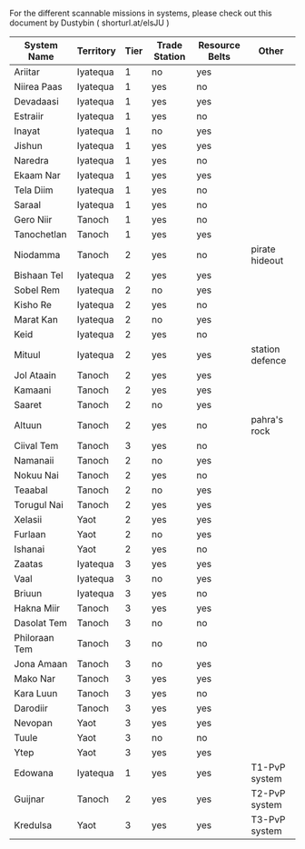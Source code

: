 For the different scannable missions in systems, please check out this document by Dustybin ( shorturl.at/elsJU )

| System Name   | Territory | Tier | Trade Station | Resource Belts | Other           |
|-|-|-|-|-|-|
| Ariitar       | Iyatequa  | 1    | no            | yes            |                 |
| Niirea Paas   | Iyatequa  | 1    | yes           | no             |                 |
| Devadaasi     | Iyatequa  | 1    | yes           | yes            |                 |
| Estraiir      | Iyatequa  | 1    | yes           | no             |                 |
| Inayat        | Iyatequa  | 1    | no            | yes            |                 |
| Jishun        | Iyatequa  | 1    | yes           | yes            |                 |
| Naredra       | Iyatequa  | 1    | yes           | no             |                 |
| Ekaam Nar     | Iyatequa  | 1    | yes           | yes            |                 |
| Tela Diim     | Iyatequa  | 1    | yes           | no             |                 |
| Saraal        | Iyatequa  | 1    | yes           | no             |                 |
| Gero Niir     | Tanoch    | 1    | yes           | no             |                 |
| Tanochetlan   | Tanoch    | 1    | yes           | yes            |                 |
| Niodamma      | Tanoch    | 2    | yes           | no             | pirate hideout  |
| Bishaan Tel   | Iyatequa  | 2    | yes           | yes            |                 |
| Sobel Rem     | Iyatequa  | 2    | no            | yes            |                 |
| Kisho Re      | Iyatequa  | 2    | yes           | no             |                 |
| Marat Kan     | Iyatequa  | 2    | no            | yes            |                 |
| Keid          | Iyatequa  | 2    | yes           | no             |                 |
| Mituul        | Iyatequa  | 2    | yes           | yes            | station defence |
| Jol Ataain    | Tanoch    | 2    | yes           | yes            |                 |
| Kamaani       | Tanoch    | 2    | yes           | yes            |                 |
| Saaret        | Tanoch    | 2    | no            | yes            |                 |
| Altuun        | Tanoch    | 2    | yes           | no             | pahra's rock    |
| Ciival Tem    | Tanoch    | 3    | yes           | no             |                 |
| Namanaii      | Tanoch    | 2    | no            | yes            |                 |
| Nokuu Nai     | Tanoch    | 2    | yes           | no             |                 |
| Teaabal       | Tanoch    | 2    | no            | yes            |                 |
| Torugul Nai   | Tanoch    | 2    | yes           | yes            |                 |
| Xelasii       | Yaot      | 2    | yes           | yes            |                 |
| Furlaan       | Yaot      | 2    | no            | yes            |                 |
| Ishanai       | Yaot      | 2    | yes           | no             |                 |
| Zaatas        | Iyatequa  | 3    | yes           | yes            |                 |
| Vaal          | Iyatequa  | 3    | no            | yes            |                 |
| Briuun        | Iyatequa  | 3    | yes           | no             |                 |
| Hakna Miir    | Tanoch    | 3    | yes           | yes            |                 |
| Dasolat Tem   | Tanoch    | 3    | no            | no             |                 |
| Philoraan Tem | Tanoch    | 3    | no            | no             |                 |
| Jona Amaan    | Tanoch    | 3    | no            | yes            |                 |
| Mako Nar      | Tanoch    | 3    | yes           | yes            |                 |
| Kara Luun     | Tanoch    | 3    | yes           | no             |                 |
| Darodiir      | Tanoch    | 3    | yes           | yes            |                 |
| Nevopan       | Yaot      | 3    | yes           | yes            |                 |
| Tuule         | Yaot      | 3    | no            | no             |                 |
| Ytep          | Yaot      | 3    | yes           | yes            |                 |
| Edowana       | Iyatequa  | 1    | yes           | yes            | T1-PvP system   |
| Guijnar       | Tanoch    | 2    | yes           | yes            | T2-PvP system   |
| Kredulsa      | Yaot      | 3    | yes           | yes            | T3-PvP system   |

